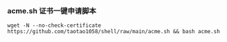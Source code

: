 ###  acme.sh 证书一键申请脚本

```
wget -N --no-check-certificate https://github.com/taotao1058/shell/raw/main/acme.sh && bash acme.sh
```
